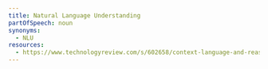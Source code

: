 ```yaml
---
title: Natural Language Understanding
partOfSpeech: noun
synonyms:
  - NLU
resources:
  - https://www.technologyreview.com/s/602658/context-language-and-reasoning-in-ai-three-key-challenges/
---
```

